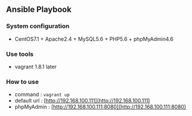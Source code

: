 ## Ansible Playbook

### System configuration
- CentOS7.1 + Apache2.4 + MySQL5.6 + PHP5.6 + phpMyAdmin4.6

### Use tools
- vagrant 1.8.1 later

### How to use
- command : `vagrant up`
- default url : [http://192.168.100.111](http://192.168.100.111)
- phpMyAdmin : [http://192.168.100.111:8080](http://192.168.100.111:8080)
